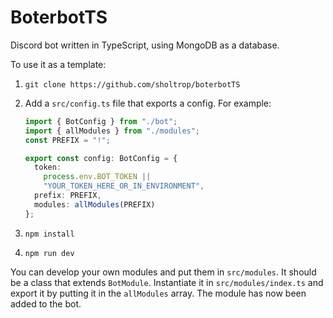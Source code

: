 # BoterbotTS

Discord bot written in TypeScript, using MongoDB as a database.

To use it as a template:

1. ```git clone https://github.com/sholtrop/boterbotTS```

2. Add a `src/config.ts` file that exports a config. For example:

    ```typescript
    import { BotConfig } from "./bot";
    import { allModules } from "./modules";
    const PREFIX = "!";

    export const config: BotConfig = {
      token:
        process.env.BOT_TOKEN ||
        "YOUR_TOKEN_HERE_OR_IN_ENVIRONMENT",
      prefix: PREFIX,
      modules: allModules(PREFIX)
    };
    ```

3. ```npm install```
4. ```npm run dev```

You can develop your own modules and put them in `src/modules`. It should be a class that extends `BotModule`. Instantiate it in `src/modules/index.ts` and export it by putting it in the `allModules` array. The module has now been added to the bot.
